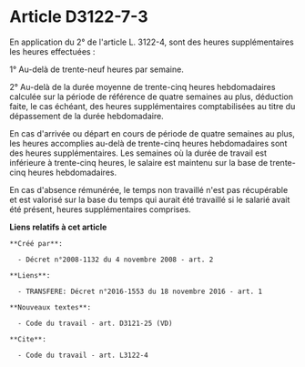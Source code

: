 # Article D3122-7-3

En application du 2° de l'article L. 3122-4, sont des heures supplémentaires les heures effectuées : 

1° Au-delà de trente-neuf heures par semaine. 

2° Au-delà de la durée moyenne de trente-cinq heures hebdomadaires calculée sur la période de référence de quatre semaines au
plus, déduction faite, le cas échéant, des heures supplémentaires comptabilisées au titre du dépassement de la durée
hebdomadaire. 

En cas d'arrivée ou départ en cours de période de quatre semaines au plus, les heures accomplies au-delà de trente-cinq
heures hebdomadaires sont des heures supplémentaires. Les semaines où la durée de travail est inférieure à trente-cinq
heures, le salaire est maintenu sur la base de trente-cinq heures hebdomadaires. 

En cas d'absence rémunérée, le temps non travaillé n'est pas récupérable et est valorisé sur la base du temps qui aurait été
travaillé si le salarié avait été présent, heures supplémentaires comprises.

**Liens relatifs à cet article**

	**Créé par**:

	  - Décret n°2008-1132 du 4 novembre 2008 - art. 2

	**Liens**:

	  - TRANSFERE: Décret n°2016-1553 du 18 novembre 2016 - art. 1

	**Nouveaux textes**:

	  - Code du travail - art. D3121-25 (VD)

	**Cite**:

	  - Code du travail - art. L3122-4
